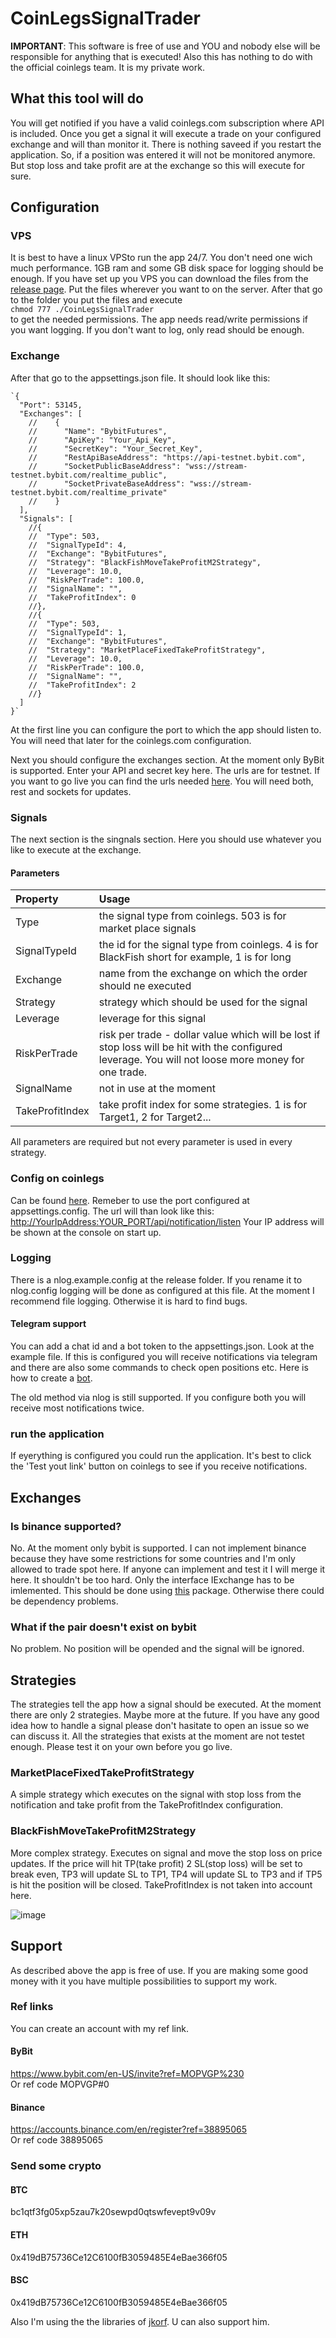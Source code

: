 # CoinLegsSignalTrader
**IMPORTANT**: This software is free of use and YOU and nobody else will be responsible for anything that is executed!
Also this has nothing to do with the official coinlegs team. It is my private work.

## What this tool will do
You will get notified if you have a valid coinlegs.com subscription where API is included.
Once you get a signal it will execute a trade on your configured exchange and will than monitor it.
There is nothing saveed if you restart the application.
So, if a position was entered it will not be monitored anymore.
But stop loss and take profit are at the exchange so this will execute for sure. 

## Configuration
### VPS
It is best to have a linux VPSto run the app 24/7. You don't need one wich much performance. 1GB ram and some GB disk space for logging should be enough.
If you have set up you VPS you can download the files from the [release page](https://github.com/Lu05/CoinLegsSignalTrader/releases).
Put the files wherever  you want to on the server.
After that go to the folder you put the files and execute 
<br>
`chmod 777 ./CoinLegsSignalTrader`
<br>
to get the needed permissions. The app needs read/write permissions if you want logging. If you don't want to log, only read should be enough.

### Exchange
After that go to the appsettings.json file.
It should look like this:
```json:
`{
  "Port": 53145,
  "Exchanges": [
    //    {
    //      "Name": "BybitFutures",
    //      "ApiKey": "Your_Api_Key",
    //      "SecretKey": "Your_Secret_Key",
    //      "RestApiBaseAddress": "https://api-testnet.bybit.com",
    //      "SocketPublicBaseAddress": "wss://stream-testnet.bybit.com/realtime_public",
    //      "SocketPrivateBaseAddress": "wss://stream-testnet.bybit.com/realtime_private"
    //    }
  ],
  "Signals": [
    //{
    //  "Type": 503,
    //  "SignalTypeId": 4,
    //  "Exchange": "BybitFutures",
    //  "Strategy": "BlackFishMoveTakeProfitM2Strategy",
    //  "Leverage": 10.0,
    //  "RiskPerTrade": 100.0,
    //  "SignalName": "",
    //  "TakeProfitIndex": 0
    //},
    //{
    //  "Type": 503,
    //  "SignalTypeId": 1,
    //  "Exchange": "BybitFutures",
    //  "Strategy": "MarketPlaceFixedTakeProfitStrategy",
    //  "Leverage": 10.0,
    //  "RiskPerTrade": 100.0,
    //  "SignalName": "",
    //  "TakeProfitIndex": 2
    //}
  ]
}`
```
At the first line you can configure the port to which the app should listen to. You will need that later for the coinlegs.com configuration.

Next you should configure the exchanges section.
At the moment only ByBit is supported. Enter your API and secret key here. The urls are for testnet. If you want to go live you can find the urls needed [here](https://bybit-exchange.github.io/docs/inverse/#t-authentication).
You will need both, rest and sockets for updates.
### Signals
The next section is the singnals section. Here you should use whatever you like to execute at the exchange.
#### Parameters
| Property|      Usage| 
|:----------|:-------------|
| Type |  the signal type from coinlegs. 503 is for market place signals 
| SignalTypeId |    the id for the signal type from coinlegs. 4 is for BlackFish short for example, 1 is for long
| Exchange | name from the exchange on which the order should ne executed 
| Strategy| strategy which should be used for the signal
| Leverage| leverage for this signal
| RiskPerTrade| risk per trade - dollar value which will be lost if stop loss will be hit with the configured leverage. You will not loose more money for one trade.
| SignalName| not in use at the moment
| TakeProfitIndex| take profit index for some strategies. 1 is for Target1, 2 for Target2...

All parameters are required but not every parameter is used in every strategy.
### Config on coinlegs
Can be found [here](https://medium.com/@coinlegs/coinlegs-api-216cbd1978a4).
Remeber to use the port configured at appsettings.config. The url will than look like this:
[http://YourIpAddress:YOUR_PORT/api/notification/listen](http://youripaddress:5000/api/notification/listen)
Your IP address will be shown at the console on start up.
### Logging
There is a nlog.example.config at the release folder.
If you rename it to nlog.config logging will be done as configured at this file.
At the moment I recommend file logging. Otherwise it is hard to find bugs.
#### Telegram support
You can add a chat id and a bot token to the appsettings.json. Look at the example file.
If this is configured you will receive notifications via telegram and there are also some commands to check open positions etc.
Here is how to create a [bot](https://core.telegram.org/bots).

The old method via nlog is still supported.
If you configure both you will receive most notifications twice.
### run the application
If eyerything is configured you could run the application.
It's best to click the 'Test yout link' button on coinlegs to see if you receive notifications.
## Exchanges
### Is binance supported?
No. At the moment only bybit is supported. I can not implement binance because they have some restrictions for some countries and I'm only allowed to trade spot here. If anyone can implement and test it I will merge it here. It shouldn't be too hard. Only the interface IExchange has to be imlemented. This should be done using [this](https://github.com/JKorf/Binance.Net) package. Otherwise there could be dependency problems.
### What if the pair doesn't exist on bybit
No problem. No position will be opended and the signal will be ignored.
## Strategies
The strategies tell the app how a signal should be executed.
At the moment there are only 2 strategies. Maybe more at the future.
If you have any good idea how to handle a signal please don't hasitate to open an issue so we can discuss it.
All the strategies that exists at the moment are not testet enough. Please test it on your own before you go live.
### MarketPlaceFixedTakeProfitStrategy
A simple strategy which executes on the signal with stop loss from the notification and take profit from the TakeProfitIndex configuration.
### BlackFishMoveTakeProfitM2Strategy
More complex strategy. Executes on signal and move the stop loss on price updates.
If the price will hit TP(take profit) 2 SL(stop loss) will be set to break even, TP3 will update SL to TP1, TP4 will update SL to TP3 and if TP5 is hit the position will be closed. TakeProfitIndex is not taken into account here.

![image](https://user-images.githubusercontent.com/3795343/153482176-ab4cfc30-c6b9-427f-9430-d0df3d1c49a6.png)

## Support
As described above the app is free of use.
If you are making some good money with it you have multiple possibilities to support my work.
### Ref links
You can create an account with my ref link.
#### ByBit
https://www.bybit.com/en-US/invite?ref=MOPVGP%230
<br>
Or ref code MOPVGP#0
#### Binance
https://accounts.binance.com/en/register?ref=38895065
<br>
Or ref code 38895065

### Send some crypto
#### BTC
bc1qtf3fg05xp5zau7k20sewpd0qtswfevept9v09v
#### ETH
0x419dB75736Ce12C6100fB3059485E4eBae366f05 
#### BSC
0x419dB75736Ce12C6100fB3059485E4eBae366f05

Also I'm using the the libraries of [jkorf](https://github.com/JKorf). U can also support him.
